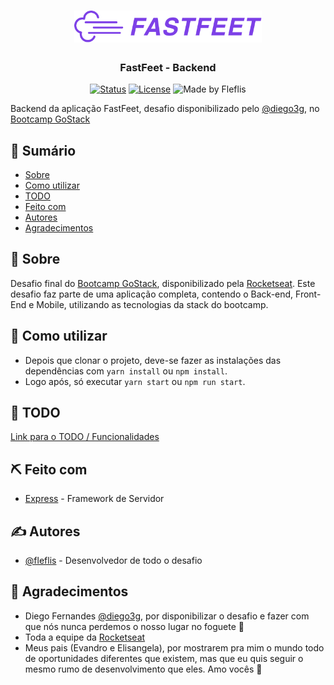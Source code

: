 

<h1 align="center">
  <img alt="Fastfeet" title="Fastfeet" src=".github/logo.png" width="300px" />
</h1>

<h3 align="center">
  FastFeet - Backend
</h3>

<div align="center">

[![Status](https://img.shields.io/badge/status-active-success.svg)]()
[![License](https://img.shields.io/badge/license-MIT-blue.svg)](/LICENSE)
<img alt="Made by Fleflis" src="https://img.shields.io/badge/made%20by-Fleflis-%2304D361"/>

</div>

<p>

Backend da aplicação FastFeet, desafio disponibilizado pelo [@diego3g](https://github.com/diego3g), no [Bootcamp GoStack](https://rocketseat.com.br/gostack)

</p>

## 📑 Sumário

- [Sobre](#about)
- [Como utilizar](#usage)
- [TODO](#todo)
- [Feito com](#built_using)
- [Autores](#authors)
- [Agradecimentos](#acknowledgement)

## 🚀 Sobre <a name = "about"></a>

Desafio final do [Bootcamp GoStack](https://rocketseat.com.br/gostack), disponibilizado pela [Rocketseat](https://rocketseat.com.br). Este desafio faz parte de
uma aplicação completa, contendo o Back-end, Front-End e Mobile, utilizando as tecnologias da stack do bootcamp.


## 🎈 Como utilizar <a name="usage"></a>

- Depois que clonar o projeto, deve-se fazer as instalações das dependências com  ```yarn install```  ou  ```npm install```.
- Logo após, só executar ```yarn start``` ou ```npm run start```.




## 📝 TODO <a name="todo"></a>

[Link para o TODO / Funcionalidades]()

## ⛏️ Feito com <a name = "built_using"></a>

- [Express](https://expressjs.com/) - Framework de Servidor

## ✍️ Autores <a name = "authors"></a>

- [@fleflis](https://github.com/fleflis) - Desenvolvedor de todo o desafio

## 🎉 Agradecimentos <a name = "acknowledgement"></a>

- Diego Fernandes [@diego3g](https://github.com/diego3g), por disponibilizar o desafio e fazer com que nós nunca perdemos o nosso lugar no foguete 🚀
- Toda a equipe da [Rocketseat](https://github.com/Rocketseat)
- Meus pais (Evandro e Elisangela), por mostrarem pra mim o mundo todo de oportunidades diferentes que existem, mas que eu quis seguir o mesmo rumo de desenvolvimento que eles. Amo vocês 💜
